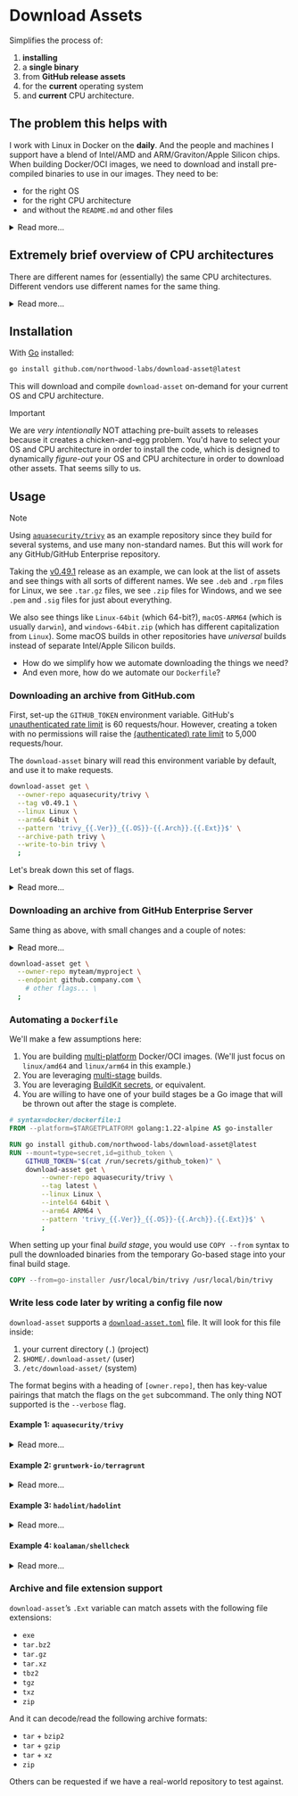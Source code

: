 # Download Assets

Simplifies the process of:

1. **installing**
1. a **single binary**
1. from **GitHub release assets**
1. for the **current** operating system
1. and **current** CPU architecture.

## The problem this helps with

I work with Linux in Docker on the **daily**. And the people and machines I support have a blend of Intel/AMD and ARM/Graviton/Apple Silicon chips. When building Docker/OCI images, we need to download and install pre-compiled binaries to use in our images. They need to be:

* for the right OS
* for the right CPU architecture
* and without the `README.md` and other files

<details>
<summary>Read more…</summary><br>

* We have users on macOS, Windows, and Linux.
* We have a blend of worker laptops using both Intel/AMD and Apple Silicon CPU architectures.
* We have cloud servers in AWS, GCP, Azure, and Oracle Cloud.
* We have a blend of user machines using both Intel/AMD and Apple Silicon CPU architectures.
* We rely heavily on Docker/Terraform/OpenTofu for consistency/repeatability, and to better scale the perpetually-limited resources of our DevOps/SRE/Cloud/Platform engineering teams.
* Docker runs natively on Linux.
* Docker runs virtualized in macOS and Windows.
* Software running inside the Linux-based Docker containers is most efficient when compiled for the current CPU architecture.
* Out on the internet, people build packages that can be installed. Many are not inside the Linux system’s package manager, and must be installed from the web. The people who publish these packages use a variety of identifiers for Intel-compatible vs ARM-compatible CPU architectures. There is no consistency.

When building tooling/solutions for a heterogenous set of machines across an enterprise, you need to solve for (at least) the following matrix.

* Current OS
* Current CPU architecture
* Package filenames on the internet

Deploying software as Docker containers (running Linux) helps normalize things like:

* Relying on GNU vs BSD-flavored CLI tools
* Download packages into the Docker container, worrying only about Linux
* Deploying software across worker laptops running different host operating systems
* Deploying software to Linux servers in the cloud

But these solutions don't solve the (relatively new) problem of an uptick of 64-bit ARM software/CPUs being added to the matrix — _and the fact that these are not referred-to in a unified, consistent way_.

### Common values for `uname -m`

| OS              | 64-bit Intel-compat | 64-bit ARM |
|-----------------|---------------------|------------|
| macOS           | `x86_64`            | `arm64`    |
| Red Hat family¹ | `x86_64`            | `aarch64`  |
| Debian family²  | `amd64`             | `arm64`    |
| Busybox family³ | `x86_64`            | `aarch64`  |
| Windows WSL2⁴   | _Varies_            | _Varies_   |

<footnote>

* ¹ Red Hat family includes Red Hat Enterprise Linux, CentOS, Fedora, Amazon Linux, and others.
* ² Debian family includes Debian, Ubuntu, Linux Mint, and others.
* ³ Busybox family includes Busybox, Alpine Linux, and others.
* ⁴ Windows WSL2 returns whatever the underlying Linux installation says.

</footnote>

</details>

## Extremely brief overview of CPU architectures

There are different names for (essentially) the same CPU architectures. Different vendors use different names for the same thing.

<details>
<summary>Read more…</summary><br>

Here's an (extremely) brief overview of modern CPU architectures that you most commonly find in cloud service providers and modern desktops/laptops.

This is meant to be _illustrative_, not _comprehensive_. As of today, these are the top 2 by a large margin.

| Family | Arch IDs                                 | Description                                                                                                                                                                                                                                                          |
|--------|------------------------------------------|----------------------------------------------------------------------------------------------------------------------------------------------------------------------------------------------------------------------------------------------------------------------|
| `x86`  | `x86_64`, `amd64`, `x64`                 | Intel’s 80x86 line of CPUs, and AMD clones. Shortened to `x86` (or sometimes `x64`), these are the newer 64-bit models. Includes Amazon EC2 instances powered by Intel Xeon™ or AMD EPYC™ CPUs, and Intel i-Series Macs.                                             |
| `arm`  | `arm64`, `arm64v8`, `arm64v9`, `aarch64` | ARM v8/v9, 64-bit. AWS Graviton, Apple A7 and newer (including M-series). All 64-bit ARM chips are ARM v8/v9, but the inverse is not true. `arm64 == ( arm64v8 \|\| arm64v9 )`. Includes Amazon EC2 instances powered by AWS Graviton™ CPUs and Apple M-Series Macs. |

</details>

## Installation

With [Go](https://go.dev) installed:

```bash
go install github.com/northwood-labs/download-asset@latest
```

This will download and compile `download-asset` on-demand for your current OS and CPU architecture.

> [!IMPORTANT]
> We are _very intentionally_ NOT attaching pre-built assets to releases because it creates a chicken-and-egg problem. You'd have to select your OS and CPU architecture in order to install the code, which is designed to dynamically _figure-out_ your OS and CPU architecture in order to download other assets. That seems silly to us.

## Usage

> [!NOTE]
> Using [`aquasecurity/trivy`](https://github.com/aquasecurity/trivy/releases) as an example repository since they build for several systems, and use many non-standard names. But this will work for any GitHub/GitHub Enterprise repository.

Taking the [v0.49.1](https://github.com/aquasecurity/trivy/releases/tag/v0.49.1) release as an example, we can look at the list of assets and see things with all sorts of different names. We see `.deb` and `.rpm` files for Linux, we see `.tar.gz` files, we see `.zip` files for Windows, and we see `.pem` and `.sig` files for just about everything.

We also see things like `Linux-64bit` (which 64-bit?), `macOS-ARM64` (which is usually `darwin`), and `windows-64bit.zip` (which has different capitalization from `Linux`). Some macOS builds in other repositories have _universal_ builds instead of separate Intel/Apple Silicon builds.

* How do we simplify how we automate downloading the things we need?
* And even more, how do we automate our `Dockerfile`?

### Downloading an archive from GitHub.com

First, set-up the `GITHUB_TOKEN` environment variable. GitHub's [unauthenticated rate limit](https://docs.github.com/en/rest/using-the-rest-api/rate-limits-for-the-rest-api?apiVersion=2022-11-28#primary-rate-limit-for-unauthenticated-users) is 60 requests/hour. However, creating a token with no permissions will raise the [(authenticated) rate limit](https://docs.github.com/en/rest/using-the-rest-api/rate-limits-for-the-rest-api?apiVersion=2022-11-28#primary-rate-limit-for-authenticated-users) to 5,000 requests/hour.

The `download-asset` binary will read this environment variable by default, and use it to make requests.

```bash
download-asset get \
  --owner-repo aquasecurity/trivy \
  --tag v0.49.1 \
  --linux Linux \
  --arm64 64bit \
  --pattern 'trivy_{{.Ver}}_{{.OS}}-{{.Arch}}.{{.Ext}}$' \
  --archive-path trivy \
  --write-to-bin trivy \
  ;
```

Let's break down this set of flags.

<details>
<summary>Read more…</summary>

#### `download-asset get`

This is the binary, and the subcommand `get`. Use the `--help` flag to get more information about additional options.

#### `--owner-repo`

Since we (at the moment) only support GitHub releases, this is the `owner/repository` pattern. In this example, we're going to download from [`aquasecurity/trivy`](https://github.com/aquasecurity/trivy/releases).

#### `--tag v0.49.1`

Here, we've specified a tag in the repository. Since _Assets_ can only be attached to _Releases_, this MUST be a _Tag_ that has a _Release_ attached to it. If you just want to grab the latest release (i.e., the release that is flagged as _latest_, not necessarily the highest version number), then you can either set `--tag latest`, or omit the flag all-together.

It will try the tag with a prepended `v`, then without a prepended `v`, and will respond if either of them match. If the tag doesn't exist, or follows a different format, `download-asset` will throw an error.

#### `--linux Linux`

This flag only applies when the current system is a Linux system. The same is true for the `--darwin`, `--windows`, `--freebsd`, and other OS-specific flags. If the current system is Linux (`linux`), then this is the string to use for the `{{.OS}}` value in the `--pattern` tag (more in a moment.)

You should set this for each OS you plan to download assets for, with the values matching the strings in the list of assets.

```bash
--darwin macOS \
--linux Linux \
--windows windows \
--freebsd FreeBSD \
--netbsd NetBSD \
```

#### `--arm64 ARM64`

This flag only applies when the current CPU architecture is 64-bit ARM. The same is true for the `--arm32`, `--intel64`, `--intel32`, and other CPU architecture-specific flags. If the current system is 64-bit ARM (`arm64`), then this is the string to use for the `{{.Arch}}` value in the `--pattern` tag (more in a moment.)

You should set this for each CPU architecture you plan to download assets for, with the values matching the strings in the list of assets.

```bash
--arm32 ARM \
--arm64 ARM64 \
--intel32 32bit \
--intel64 64bit \
--ppc32 PPC \
--ppc64 PPC64 \
--s390x s390x \
```

> [!CAUTION]
> At the moment, there is not a good way to narrow focus in CPU architectures better than what is already implemented. For example, there is not a good way to discern between 32-bit ARMv6 and 32-bit ARMv7 — it's simply 32-bit ARM. We anticipate that this is good enough for _most_ people. CPU architectures can be hard.

#### `--pattern 'trivy_{{.Ver}}_{{.OS}}-{{.Arch}}.{{.Ext}}$'`

This is the naming pattern to match when looking through the list of _Assets_ attached to the _Release_. We already talked about the `.OS` and `.Arch` values, above.

The `.Ver` value is the tag (or the tag resolved when we selected `latest`) WITHOUT the prepended `v`. If the _Asset_ name contains a `v` before the version, you should add the `v` directly in the `--pattern` value.

The `.Ext` value is a regular expression that matches most common archive file extensions (e.g., `7z`, `xz`, `tar.gz`, `tgz`, `tar.bz2`, `tbz2`, `zip`) WITHOUT the preceding `.`.

Since this is a [regular expression](https://pkg.go.dev/regexp), the `$` at the end means _end of the string_. This helps you avoid matches for `Linux-ARM64.tar.gz.sig` or `windows-64bit.zip.pem` since this tool will download the _first match it finds_. In order to ensure you get what you want, you are advised to make your _pattern_ as specific as possible.

If your pattern (after resolving for `.Ver`, `.OS`, `.Arch`, and `.Ext`) is not a valid Go [regular expression](https://pkg.go.dev/regexp) pattern, the app will panic and exit. The regular expression is passed through [`regexp.MustCompile`](https://pkg.go.dev/regexp#MustCompile).

#### `--archive-path trivy`

This is the path _inside_ of the archive. In the case of Trivy, the `trivy` binary is in the root of the archive, and is named `trivy`.

In the case of [`golangci/golangci-lint`](https://github.com/golangci/golangci-lint/releases) v1.56.2 for `linux/arm64`, the path inside the archive is `golangci-lint-1.56.2-linux-arm64/golangci-lint`. You can use the same variables in `--archive-path` that you can in `--pattern` (`.Ver`, `.OS`, `.Arch`, and `.Ext`).

```bash
--archive-path 'golangci-lint-{{.Ver}}-{{.OS}}-{{.Arch}}/golangci-lint'
```

#### `--write-to-bin trivy`

This is the name to give to the binary when it's installed on your `$PATH`. In`download-asset` will attempt to install to `/usr/local/bin` by default. If it does not have permission, it will install to `$HOME/bin`.

As a result, in this example, `download-asset` will try to extract the `trivy` binary from the archive, and install it to `/usr/local/bin/trivy`. If that location is not writable, it will try to install to `$HOME/bin/trivy`. If it cannot write there, it will fail.

</details>

### Downloading an archive from GitHub Enterprise Server

Same thing as above, with small changes and a couple of notes:

<details>
<summary>Read more…</summary>

1. The `GITHUB_TOKEN` environment variable should be generated from your GitHub Enterprise Server instance, not public GitHub.com.

1. If your instance has [Subdomain Isolation](https://docs.github.com/en/enterprise-server@latest/admin/configuration/hardening-security-for-your-enterprise/enabling-subdomain-isolation) enabled, then your `--endpoint` flag is likely going to be `api.github.company.com`. Without subdomain isolation, it will likely be `github.company.com`. If you're not sure, ask your GitHub Enterprise Server administrators.

1. For `--endpoint`, pass the scheme+hostname (e.g., `https://github.company.com` or `https://api.github.company.com`). If your instance is running over insecure HTTP (port 80), specify `http://`. If you do not specify a scheme (e.g., `api.github.company.com`), then `download-asset` will _assume_ HTTPS.

1. Keep in mind that the `--owner-repo` flag will refer to your organization's GitHub Enterprise Server environment, and NOT public GitHub.com.

</details>

```bash
download-asset get \
  --owner-repo myteam/myproject \
  --endpoint github.company.com \
    # other flags... \
  ;
```

### Automating a `Dockerfile`

We'll make a few assumptions here:

1. You are building [multi-platform](https://docs.docker.com/build/building/multi-platform/) Docker/OCI images. (We'll just focus on `linux/amd64` and `linux/arm64` in this example.)
1. You are leveraging [multi-stage](https://docs.docker.com/build/building/multi-stage/) builds.
1. You are leveraging [BuildKit secrets](https://docs.docker.com/build/building/secrets/), or equivalent.
1. You are willing to have one of your build stages be a Go image that will be thrown out after the stage is complete.

```Dockerfile
# syntax=docker/dockerfile:1
FROM --platform=$TARGETPLATFORM golang:1.22-alpine AS go-installer

RUN go install github.com/northwood-labs/download-asset@latest
RUN --mount=type=secret,id=github_token \
    GITHUB_TOKEN="$(cat /run/secrets/github_token)" \
    download-asset get \
        --owner-repo aquasecurity/trivy \
        --tag latest \
        --linux Linux \
        --intel64 64bit \
        --arm64 ARM64 \
        --pattern 'trivy_{{.Ver}}_{{.OS}}-{{.Arch}}.{{.Ext}}$' \
        ;
```

When setting up your final _build stage_, you would use `COPY --from` syntax to pull the downloaded binaries from the temporary Go-based stage into your final build stage.

```Dockerfile
COPY --from=go-installer /usr/local/bin/trivy /usr/local/bin/trivy
```

### Write less code later by writing a config file now

`download-asset` supports a [`download-asset.toml`](download-asset.toml) file. It will look for this file inside:

1. your current directory (`.`) (project)
1. `$HOME/.download-asset/` (user)
1. `/etc/download-asset/` (system)

The format begins with a heading of `[owner.repo]`, then has key-value pairings that match the flags on the `get` subcommand. The only thing NOT supported is the `--verbose` flag.

#### Example 1: `aquasecurity/trivy`

<details>
<summary>Read more…</summary><br>

For this project, we have to re-map _most_ of the values to different spellings/formats.

```toml
[aquasecurity.trivy]
pattern      = "trivy_{{.Ver}}_{{.OS}}-{{.Arch}}.{{.Ext}}$"
archive-path = "trivy"
write-to-bin = "trivy"
darwin       = "macOS"
freebsd      = "FreeBSD"
linux        = "Linux"
windows      = "windows"
arm32        = "ARM"
arm64        = "ARM64"
intel32      = "32bit"
intel64      = "64bit"
ppc64le      = "PPC64LE"
```

</details>

#### Example 2: `gruntwork-io/terragrunt`

<details>
<summary>Read more…</summary><br>

For this project, they use all the standard naming (e.g., `linux`, `arm64`). The quirk here is that they don't archive their binaries in `.zip` or `.tar.gz` first. They just upload the binaries themselves directly to the release assets.

As a result, `archive-path` is an empty string.

```toml
[gruntwork-io.terragrunt]
pattern      = "terragrunt_{{.OS}}_{{.Arch}}$"
archive-path = ""
write-to-bin = "terragrunt"
```

</details>

#### Example 3: `hadolint/hadolint`

<details>
<summary>Read more…</summary><br>

For this project, they also upload raw binaries without archiving them. But they capitalize the first letter of the OS name, and chose to use the Red Hat version of the name for 64-bit Intel-compatible CPUs (`x86_64` instead of `amd64`), and the Debian version of the name for 64-bit ARM CPUs (`arm64` instead of `aarch64`).

```toml
[hadolint.hadolint]
pattern      = "hadolint-{{.OS}}-{{.Arch}}$"
archive-path = ""
write-to-bin = "hadolint"
darwin       = "Darwin"
linux        = "Linux"
windows      = "Windows"
intel64      = "x86_64"
```

</details>

#### Example 4: `koalaman/shellcheck`

<details>
<summary>Read more…</summary><br>

For this project, they bundle their binary inside an archive, but it's in a subdirectory that has release information in the path name. For that reason, we use the `.Ver` variable to find the correct value inside the archive so that we can extract it.

```toml
[koalaman.shellcheck]
pattern      = "shellcheck-v{{.Ver}}.{{.OS}}.{{.Arch}}.{{.Ext}}$"
archive-path = "shellcheck-v{{.Ver}}/shellcheck"
write-to-bin = "shellcheck"
arm32        = "armv6hf"
arm64        = "aarch64"
intel64      = "x86_64"
```

</details>

### Archive and file extension support

`download-asset`’s `.Ext` variable can match assets with the following file extensions:

* `exe`
* `tar.bz2`
* `tar.gz`
* `tar.xz`
* `tbz2`
* `tgz`
* `txz`
* `zip`

And it can decode/read the following archive formats:

* `tar` + `bzip2`
* `tar` + `gzip`
* `tar` + `xz`
* `zip`

Others can be requested if we have a real-world repository to test against.
